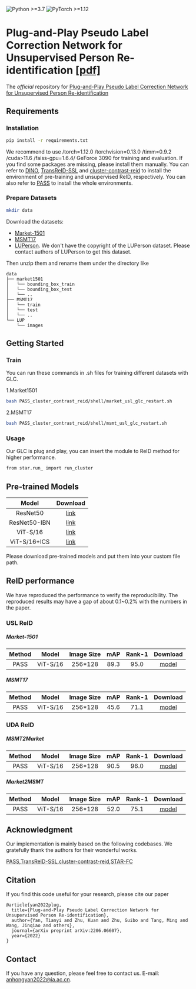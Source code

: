 ![Python >=3.7](https://img.shields.io/badge/Python->=3.7-yellow.svg)
![PyTorch >=1.12](https://img.shields.io/badge/PyTorch->=1.8-blue.svg)

# Plug-and-Play Pseudo Label Correction Network for Unsupervised Person Re-identification [[pdf]](https://arxiv.org/abs/2206.06607)
The *official* repository for [Plug-and-Play Pseudo Label Correction Network for Unsupervised Person Re-identification](https://arxiv.org/abs/2203.03931)

## Requirements

### Installation
```bash
pip install -r requirements.txt
```
We recommend to use /torch=1.12.0 /torchvision=0.13.0 /timm=0.9.2 /cuda>11.6 /faiss-gpu=1.6.4/ GeForce 3090 for training and evaluation. If you find some packages are missing, please install them manually.
You can refer to [DINO](https://github.com/facebookresearch/dino), [TransReID-SSL](https://github.com/damo-cv/TransReID-SSL) and [cluster-contrast-reid](https://github.com/alibaba/cluster-contrast-reid) to install the environment of pre-training and unsupervised ReID, respectively. 
You can also refer to [PASS](https://github.com/CASIA-IVA-Lab/PASS-reID) to install the whole environments.

### Prepare Datasets

```bash
mkdir data
```

Download the datasets:
- [Market-1501](https://drive.google.com/file/d/0B8-rUzbwVRk0c054eEozWG9COHM/view)
- [MSMT17](https://arxiv.org/abs/1711.08565)
- [LUPerson](https://github.com/DengpanFu/LUPerson). We don't have the copyright of the LUPerson dataset. Please contact authors of LUPerson to get this dataset.

Then unzip them and rename them under the directory like

```
data
├── market1501
│   └── bounding_box_train
│   └── bounding_box_test
│   └── ..
├── MSMT17
│   └── train
│   └── test
│   └── ..
└── LUP
    └── images 
```

## Getting Started

### Train
You can run these commands in .sh files for training different datasets with GLC.

1.Market1501
```bash
bash PASS_cluster_contrast_reid/shell/market_usl_glc_restart.sh 
```
2.MSMT17
```bash
bash PASS_cluster_contrast_reid/shell/msmt_usl_glc_restart.sh 
```

### Usage
Our GLC is plug and play, you can insert the module to ReID method for higher performance.
```bash
from star.run_ import run_cluster
```

## Pre-trained Models
| Model         | Download |
| :------:      | :------: |
| ResNet50      | [link](https://drive.google.com/file/d/1ECeWc7DiEjyargckTb3S_n1nhInztIBl/view?usp=sharing) |
| ResNet50-IBN  | [link](https://drive.google.com/file/d/1N_PDpTykg6xkmgLHOn5CGoc0odT3c9xE/view?usp=sharing) |
| ViT-S/16      | [link](https://drive.google.com/file/d/1ODxA7mJv17UfzwfXtY9dTWNsYghoNWGB/view?usp=sharing) |
| ViT-S/16+ICS  | [link](https://drive.google.com/file/d/18FL9JaJNlo15-UksalcJRXX-0dgo4Mz4/view?usp=sharing) |

Please download pre-trained models and put them into your custom file path.

## ReID performance

We have reproduced the performance to verify the reproducibility. The reproduced results may have a gap of about 0.1~0.2% with the numbers in the paper.

### USL ReID

##### Market-1501
| Method        | Model         | Image Size| mAP | Rank-1 | Download |
| :------:      | :------:      | :------: |:------: | :------: |:------: |
| PASS          | ViT-S/16      | 256*128  | 89.3 | 95.0 |[model](https://drive.google.com/file/d/1dzbbNzbN5N8hs_mqWh-ff_ufzsn2Q06Y/view?usp=sharing)|


##### MSMT17
| Method        | Model         | Image Size| mAP | Rank-1 | Download |
| :------:      | :------:      | :------: |:------: | :------: |:------: |
| PASS          | ViT-S/16      | 256*128  | 45.6 | 71.1 |[model](https://drive.google.com/file/d/1hqYmHRXVihAoyXzamQAV7qSh0vZEeqiV/view?usp=sharing)|

### UDA ReID

##### MSMT2Market
| Method        | Model         | Image Size| mAP | Rank-1 | Download |
| :------:      | :------:      | :------: |:------: | :------: |:------: |
| PASS          | ViT-S/16      | 256*128  | 90.5 | 96.0 |[model](https://drive.google.com/file/d/1Z62V24cjqE_iQCWVS5-VSpHFgSU4zUXo/view?usp=sharing)|

##### Market2MSMT
| Method        | Model         | Image Size| mAP | Rank-1 | Download |
| :------:      | :------:      | :------: |:------: | :------: |:------: |
| PASS          | ViT-S/16      | 256*128  | 52.0 | 75.1 |[model](https://drive.google.com/file/d/1CZryZv71_g1RqzIfV1t0_SJAjUeqyYWV/view?usp=sharing)|

## Acknowledgment
Our implementation is mainly based on the following codebases. We gratefully thank the authors for their wonderful works.

[PASS](https://github.com/CASIA-IVA-Lab/PASS-reID),[TransReID-SSL](https://github.com/damo-cv/TransReID-SSL),[cluster-contrast-reid](https://github.com/alibaba/cluster-contrast-reid),[STAR-FC](https://github.com/sstzal/STAR-FC)

## Citation

If you find this code useful for your research, please cite our paper

```
@article{yan2022plug,
  title={Plug-and-Play Pseudo Label Correction Network for Unsupervised Person Re-identification},
  author={Yan, Tianyi and Zhu, Kuan and Zhu, Guibo and Tang, Ming and Wang, Jinqiao and others},
  journal={arXiv preprint arXiv:2206.06607},
  year={2022}
}
```

## Contact

If you have any question, please feel free to contact us. E-mail: [anhongyan2022@ia.ac.cn](anhongyan2022@ia.ac.cn).
